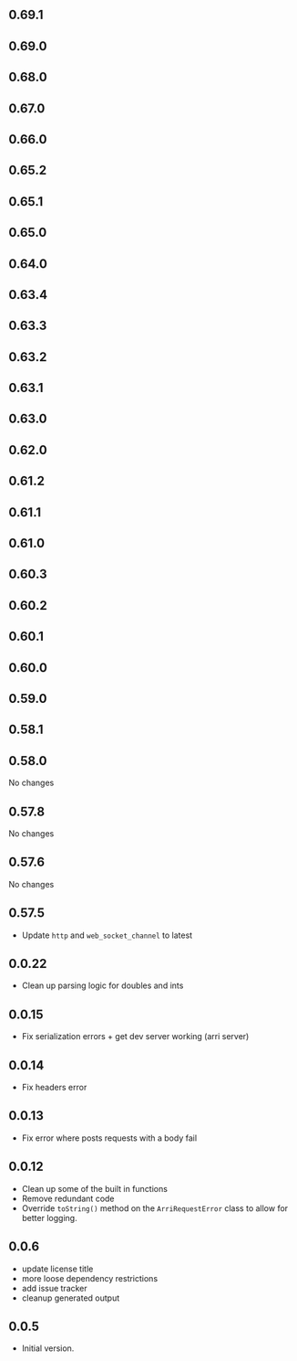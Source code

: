 ## 0.69.1

## 0.69.0

## 0.68.0

## 0.67.0

## 0.66.0

## 0.65.2

## 0.65.1

## 0.65.0

## 0.64.0

## 0.63.4

## 0.63.3

## 0.63.2

## 0.63.1

## 0.63.0

## 0.62.0

## 0.61.2

## 0.61.1

## 0.61.0

## 0.60.3

## 0.60.2

## 0.60.1

## 0.60.0

## 0.59.0

## 0.58.1

## 0.58.0

No changes

## 0.57.8

No changes

## 0.57.6

No changes

## 0.57.5

-   Update `http` and `web_socket_channel` to latest

## 0.0.22

-   Clean up parsing logic for doubles and ints

## 0.0.15

-   Fix serialization errors + get dev server working (arri server)

## 0.0.14

-   Fix headers error

## 0.0.13

-   Fix error where posts requests with a body fail

## 0.0.12

-   Clean up some of the built in functions
-   Remove redundant code
-   Override `toString()` method on the `ArriRequestError` class to allow for better logging.

## 0.0.6

-   update license title
-   more loose dependency restrictions
-   add issue tracker
-   cleanup generated output

## 0.0.5

-   Initial version.
